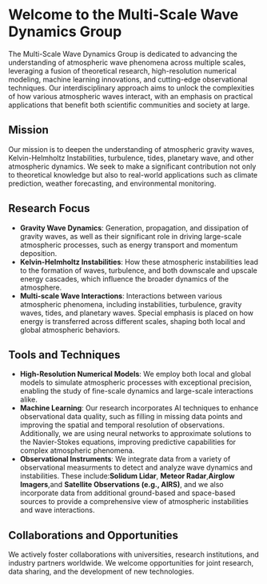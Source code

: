 # Welcome to the Multi-Scale Wave Dynamics Group

The Multi-Scale Wave Dynamics Group is dedicated to advancing the understanding of atmospheric wave phenomena across multiple scales, leveraging a fusion of theoretical research, high-resolution numerical modeling, machine learning innovations, and cutting-edge observational techniques. Our interdisciplinary approach aims to unlock the complexities of how various atmospheric waves interact, with an emphasis on practical applications that benefit both scientific communities and society at large.

## Mission
Our mission is to deepen the understanding of atmospheric gravity waves, Kelvin-Helmholtz Instabilities, turbulence, tides, planetary wave, and other atmospheric dynamics. We seek to make a significant contribution not only to theoretical knowledge but also to real-world applications such as climate prediction, weather forecasting, and environmental monitoring.

## Research Focus
- **Gravity Wave Dynamics**: Generation, propagation, and dissipation of gravity waves, as well as their significant role in driving large-scale atmospheric processes, such as energy transport and momentum deposition.
- **Kelvin-Helmholtz Instabilities**: How these atmospheric instabilities lead to the formation of waves, turbulence, and both downscale and upscale energy cascades, which influence the broader dynamics of the atmosphere.
- **Multi-scale Wave Interactions**: Interactions between various atmospheric phenomena, including instabilities, turbulence, gravity waves, tides, and planetary waves. Special emphasis is placed on how energy is transferred across different scales, shaping both local and global atmospheric behaviors.


## Tools and Techniques
- **High-Resolution Numerical Models**: We employ both local and global models to simulate atmospheric processes with exceptional precision, enabling the study of fine-scale dynamics and large-scale interactions alike.
- **Machine Learning**: Our research incorporates AI techniques to enhance observational data quality, such as filling in missing data points and improving the spatial and temporal resolution of observations. Additionally, we are using neural networks to approximate solutions to the Navier-Stokes equations, improving predictive capabilities for complex atmospheric phenomena.
- **Observational Instruments**: We integrate data from a variety of observational measurments to detect and analyze wave dynamics and instabilities. These include:**Solidum Lidar**, **Meteor Radar**,**Airglow Imagers**,and **Satellite Observations (e.g., AIRS)**, and we also incorporate data from additional ground-based and space-based sources to provide a comprehensive view of atmospheric instabilities and wave interactions.

## Collaborations and Opportunities
We actively foster collaborations with universities, research institutions, and industry partners worldwide. We welcome opportunities for joint research, data sharing, and the development of new technologies. 
